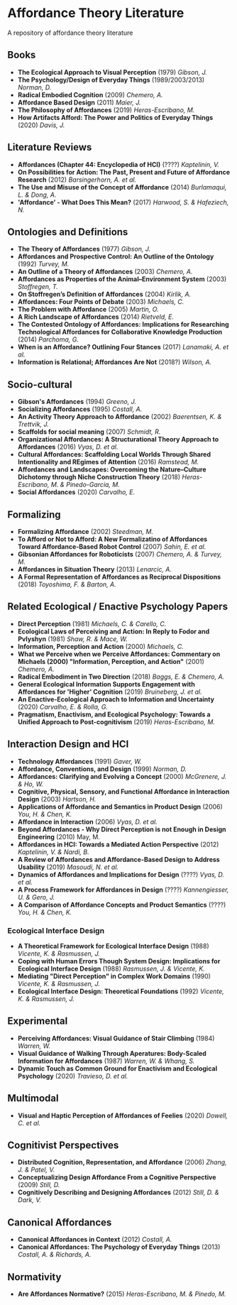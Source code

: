 # Affordance Theory Literature
A repository of affordance theory literature

## Books

* **The Ecological Approach to Visual Perception** (1979) *Gibson, J.*
* **The Psychology/Design of Everyday Things** (1989/2003/2013) *Norman, D.*
* **Radical Embodied Cognition** (2009) *Chemero, A.*
* **Affordance Based Design** (2011) *Maier, J.*
* **The Philosophy of Affordances** (2019) *Heras-Escribano, M.*
* **How Artifacts Afford: The Power and Politics of Everyday Things** (2020) *Davis, J.*

## Literature Reviews

* **Affordances (Chapter 44: Encyclopedia of HCI)** (????) *Kaptelinin, V.*
* **On Possibilities for Action: The Past, Present and Future of Affordance Research** (2012) *Barsingerhorn, A. et al.*
* **The Use and Misuse of the Concept of Affordance** (2014) *Burlamaqui, L. & Dong, A.*
* **'Affordance' - What Does This Mean?** (2017) *Harwood, S. & Hafeziech, N.*


## Ontologies and Definitions

* **The Theory of Affordances** (1977) *Gibson, J.*
* **Affordances and Prospective Control: An Outline of the Ontology** (1992) *Turvey, M.*
* **An Outline of a Theory of Affordances** (2003) *Chemero, A.* 
* **Affordances as Properties of the Animal–Environment System** (2003) *Stoffregen, T.*
* **On Stoffregen’s Definition of Affordances** (2004) *Kirlik, A.*
* **Affordances: Four Points of Debate** (2003) *Michaels, C.*
* **The Problem with Affordance** (2005) *Martin, O.*
* **A Rich Landscape of Affordances** (2014) *Rietveld, E.*
* **The Contested Ontology of Affordances: Implications for Researching Technological Affordances for Collaborative Knowledge Production** (2014) *Parchoma, G.*
* **When is an Affordance? Outlining Four Stances** (2017) *Lanamaki, A. et al.*
* **Information is Relational; Affordances Are Not** (2018?) *Wilson, A.*

## Socio-cultural
* **Gibson's Affordances** (1994) *Greeno, J.*
* **Socializing Affordances** (1995) *Costall, A.*
* **An Activity Theory Approach to Affordance** (2002) *Baerentsen, K. & Trettvik, J.*
* **Scaffolds for social meaning** (2007) *Schmidt, R.*
* **Organizational Affordances: A Structurational Theory Approach to Affordances** (2016) *Vyas, D. et al.*
* **Cultural Affordances: Scaffolding Local Worlds Through Shared Intentionality and REgimes of Attention** (2016) *Ramstead, M.*
* **Affordances and Landscapes: Overcoming the Nature–Culture Dichotomy through Niche Construction Theory** (2018) *Heras-Escribano, M. & Pinedo-Garcia, M.* 
* **Social Affordances** (2020) *Carvalho, E.*

## Formalizing
* **Formalizing Affordance** (2002) *Steedman, M.*
* **To Afford or Not to Afford: A New Formalizatino of Affordances Toward Affordance-Based Robot Control** (2007) *Sahin, E. et al.*
* **Gibsonian Affordances for Roboticists** (2007) *Chemero, A. & Turvey, M.*
* **Affordances in Situation Theory** (2013) *Lenarcic, A.*
* **A Formal Representation of Affordances as Reciprocal Dispositions** (2018) *Toyoshima, F. & Barton, A.*

## Related Ecological / Enactive Psychology Papers
* **Direct Perception** (1981) *Michaels, C. & Carello, C.*
* **Ecological Laws of Perceiving and Action: In Reply to Fodor and Pvlyshyn** (1981) *Shaw, R. & Mace, W.*
* **Information, Perception and Action** (2000) *Michaels, C.*
* **What we Perceive when we Perceive Affordances: Commentary on Michaels (2000) "Information, Perception, and Action"** (2001) *Chemero, A.*
* **Radical Embodiment in Two Direction** (2018) *Baggs, E. & Chemero, A.*
* **General Ecological Information Supports Engagement with Affordances for 'Higher' Cognition** (2019) *Bruineberg, J. et al.*
* **An Enactive-Ecological Approach to Information and Uncertainty** (2020) *Carvalho, E. & Rolla, G.*
* **Pragmatism, Enactivism, and Ecological Psychology: Towards a Unified Approach to Post-cognitivism** (2019) *Heras-Escribano, M.*

## Interaction Design and HCI
* **Technology Affordances** (1991) *Gaver, W.*
* **Affordance, Conventions, and Design** (1999) *Norman, D.*
* **Affordances: Clarifying and Evolving a Concept** (2000) *McGrenere, J. & Ho, W.*
* **Cognitive, Physical, Sensory, and Functional Affordance in Interaction Design** (2003) *Hartson, H.*
* **Applications of Affordance and Semantics in Product Design** (2006) *You, H. & Chen, K.*
* **Affordance in Interaction** (2006) *Vyas, D. et al.*
* **Beyond Affordances - Why Direct Perception is not Enough in Design Engineering** (2010) May, M.
* **Affordances in HCI: Towards a Mediated Action Perspective** (2012) *Kaptelinin, V. & Nardi, B.*
* **A Review of Affordances and Affordance-Based Design to Address Usability** (2019) *Masoudi, N. et al.*
* **Dynamics of Affordances and Implications for Design** (????) *Vyas, D. et al.*
* **A Process Framework for Affordances in Design** (????) *Kannengiesser, U. & Gero, J.*
* **A Comparison of Affordance Concepts and Product Semantics** (????) *You, H. & Chen, K.*

### Ecological Interface Design

* **A Theoretical Framework for Ecological Interface Design** (1988) *Vicente, K. & Rasmussen, J.*
* **Coping with Human Errors Though System Design: Implications for Ecological Interface Design** (1988) *Rasmussen, J. & Vicente, K.*
* **Mediating "Direct Perception" in Complex Work Domains** (1990) *Vicente, K. & Rasmussen, J.*
* **Ecological Interface Design: Theoretical Foundations** (1992) *Vicente, K. & Rasmussen, J.*


## Experimental
* **Perceiving Affordances: Visual Guidance of Stair Climbing** (1984) *Warren, W.*
* **Visual Guidance of Walking Through Aperatures: Body-Scaled Information for Affordances** (1987) *Warren, W. & Whang, S.*
* **Dynamic Touch as Common Ground for Enactivism and Ecological Psychology** (2020) *Travieso, D. et al.*

## Multimodal
* **Visual and Haptic Perception of Affordances of Feelies** (2020) *Dowell, C. et al.*

## Cognitivist Perspectives
* **Distributed Cognition, Representation, and Affordance** (2006) *Zhang, J. & Patel, V.*
* **Conceptualizing Design Affordance From a Cognitive Perspective** (2009) *Still, D.*
* **Cognitively Describing and Designing Affordances** (2012) *Still, D. & Dark, V.*

## Canonical Affordances
* **Canonical Affordances in Context** (2012) *Costall, A.*
* **Canonical Affordances: The Psychology of Everyday Things** (2013) *Costall, A. & Richards, A.*

## Normativity
* **Are Affordances Normative?** (2015) *Heras-Escribano, M. & Pinedo, M.*







